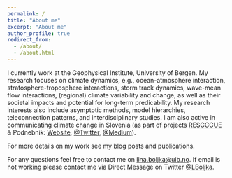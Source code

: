 ```yaml
---
permalink: /
title: "About me"
excerpt: "About me"
author_profile: true
redirect_from: 
  - /about/
  - /about.html
---
```


I currently work at the Geophysical Institute, University of Bergen. My research focuses on climate dynamics, e.g., ocean-atmosphere interaction, stratosphere-troposphere interactions, storm track dynamics, wave-mean flow interactions, (regional) climate variability and change, as well as their societal impacts and potential for long-term predicability. My research interests also include asymptotic methods, model hierarchies, teleconnection patterns, and interdisciplinary studies. I am also active in communicating climate change in Slovenia (as part of projects <a href="https://drive.google.com/file/d/14kKhqvhMYvILBhosecHA4HwMZpYnX338/view">RESCCCUE</a> & Podnebnik: <a href="https://podnebnik.org/en/">Website</a>, <a href="https://twitter.com/podnebnik">@Twitter</a>, <a href="https://medium.com/podnebnik">@Medium</a>).

For more details on my work see my blog posts and publications. 

For any questions feel free to contact me on lina.boljka@uib.no. If email is not working please contact me via Direct Message on Twitter <a href="https://twitter.com/LBoljka">@LBoljka</a>.


